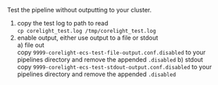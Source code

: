 Test the pipeline without outputting to your cluster.
1) copy the test log to path to read  
`cp corelight_test.log /tmp/corelight_test.log`
2) enable output, either use output to a file or stdout  
  a) file out  
    copy `9999-corelight-ecs-test-file-output.conf.disabled` to your pipelines directory and remove the appended `.disabled`
  b) stdout  
    copy `9999-corelight-ecs-test-stdout-output.conf.disabled` to your pipelines directory and remove the appended `.disabled`